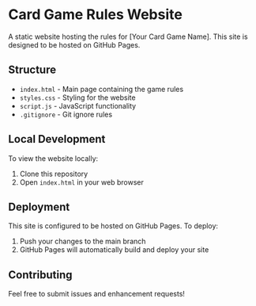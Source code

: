 # Card Game Rules Website

A static website hosting the rules for [Your Card Game Name]. This site is designed to be hosted on GitHub Pages.

## Structure

- `index.html` - Main page containing the game rules
- `styles.css` - Styling for the website
- `script.js` - JavaScript functionality
- `.gitignore` - Git ignore rules

## Local Development

To view the website locally:

1. Clone this repository
2. Open `index.html` in your web browser

## Deployment

This site is configured to be hosted on GitHub Pages. To deploy:

1. Push your changes to the main branch
2. GitHub Pages will automatically build and deploy your site

## Contributing

Feel free to submit issues and enhancement requests!